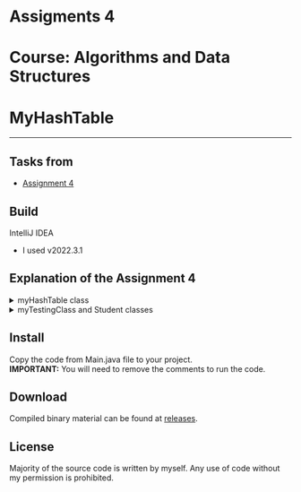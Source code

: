 # Assigments 4
# Course: Algorithms and Data Structures
# MyHashTable
---

## Tasks from
- [Assignment 4](https://moodle.astanait.edu.kz/mod/assign/view.php?id=82128)

## Build
IntelliJ IDEA
- I used v2022.3.1

## Explanation of the Assignment 4
<details>
<summary>myHashTable class</summary>
The MyHashTable class is a generic class that implements a hash table data structure. It stores key-value pairs where keys and values can be of any data type. It has the following methods and constructors:

Constructors:

public MyHashTable()
Creates a new MyHashTable object with default capacity of 100.
  
public MyHashTable(int capacity)
Creates a new MyHashTable object with the specified capacity.
  
Methods:
private int hash(K key)
Private method that returns an index for the given key using a hashing function.
  
public void put(K key, V value)
Inserts the given key-value pair into the hash table. If the key already exists, it updates its value.
  
public V get(K key)
Returns the value associated with the given key. If the key is not found, it returns null.
  
public V remove(K key)
Removes the key-value pair associated with the given key from the hash table. If the key is not found, it returns null.
  
public boolean contains(V value)
Returns true if the given value is present in the hash table. Otherwise, returns false.
  
public K getKey(V value)
Returns the key associated with the given value. If the value is not found, it returns null.
  
public void testTenThousand()
Prints the number of entries in each bucket of the hash table. Used for testing purposes only.
  
HashNode Class:
The HashNode class is a private nested class of MyHashTable that represents a node in the hash table. It has the following methods and constructor:

Constructor:
public HashNode(K key, V value)
Creates a new HashNode object with the given key and value.
Methods:

@Override public String toString()
Overrides the default toString() method to return a string representation of the node in the format "{key value}".

</details>

<details>
<summary>myTestingClass and Student classes</summary>
MyTestingClass:
public MyTestingClass(int x, int y): Constructor that creates an instance of MyTestingClass with the specified x and y values.
 
  
Student:
public Student(String name, int age): Constructor that creates an instance of Student with the specified name and age values.
</details>


## Install
 Copy the code from Main.java file to your project.  
 **IMPORTANT:** You will need to remove the comments to run the code.

## Download
Compiled binary material can be found at [releases](https://github.com/alisheriq/assignment4/tree/master/src).

## License
Majority of the source code is written by myself.
Any use of code without my permission is prohibited.
